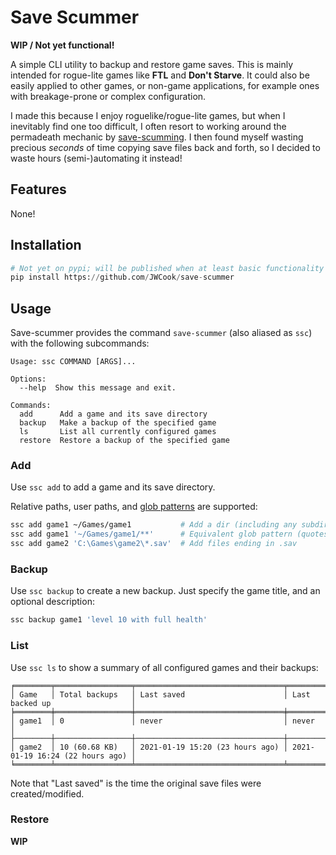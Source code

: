 # Save Scummer
**WIP / Not yet functional!**

A simple CLI utility to backup and restore game saves.
This is mainly intended for rogue-lite games like **FTL** and **Don't Starve**.
It could also be easily applied to other games, or non-game applications, for example
ones with breakage-prone or complex configuration.

I made this because I enjoy roguelike/rogue-lite games, but when I inevitably find one too difficult,
I often resort to working around the permadeath mechanic by
[save-scumming](https://tvtropes.org/pmwiki/pmwiki.php/Main/SaveScumming).
I then found myself wasting precious _seconds_ of time copying save files back and forth,
so I decided to waste hours (semi-)automating it instead!

## Features
None!

## Installation
```python
# Not yet on pypi; will be published when at least basic functionality is working 
pip install https://github.com/JWCook/save-scummer
```

## Usage
Save-scummer provides the command `save-scummer` (also aliased as `ssc`) with the following subcommands:

```
Usage: ssc COMMAND [ARGS]...

Options:
  --help  Show this message and exit.

Commands:
  add      Add a game and its save directory
  backup   Make a backup of the specified game
  ls       List all currently configured games
  restore  Restore a backup of the specified game
```

### Add
Use `ssc add` to add a game and its save directory.

Relative paths, user paths, and [glob patterns](https://en.wikipedia.org/wiki/Glob_(programming))
are supported:
```bash
ssc add game1 ~/Games/game1           # Add a dir (including any subdirs)
ssc add game1 '~/Games/game1/**'      # Equivalent glob pattern (quotes required)
ssc add game2 'C:\Games\game2\*.sav'  # Add files ending in .sav
````

### Backup
Use `ssc backup` to create a new backup. Just specify the game title, and an optional description:
```bash
ssc backup game1 'level 10 with full health'
```

### List
Use `ssc ls` to show a summary of all configured games and their backups:
```
╒════════╤═════════════════╤═════════════════════════════════╤═════════════════════════════════╕
│ Game   │ Total backups   │ Last saved                      │ Last backed up                  │
╞════════╪═════════════════╪═════════════════════════════════╪═════════════════════════════════╡
│ game1  │ 0               │ never                           │ never                           │
├────────┼─────────────────┼─────────────────────────────────┼─────────────────────────────────┤
│ game2  │ 10 (60.68 KB)   │ 2021-01-19 15:20 (23 hours ago) │ 2021-01-19 16:24 (22 hours ago) │
╘════════╧═════════════════╧═════════════════════════════════╧═════════════════════════════════╛
```

Note that "Last saved" is the time the original save files were created/modified.

### Restore
**WIP**




